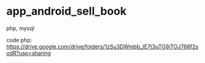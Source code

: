 # app_android_sell_book

php, mysql

code php: https://drive.google.com/drive/folders/1zSu3DWmbb_IE7t3uTG9iTOJ768f2sodR?usp=sharing


